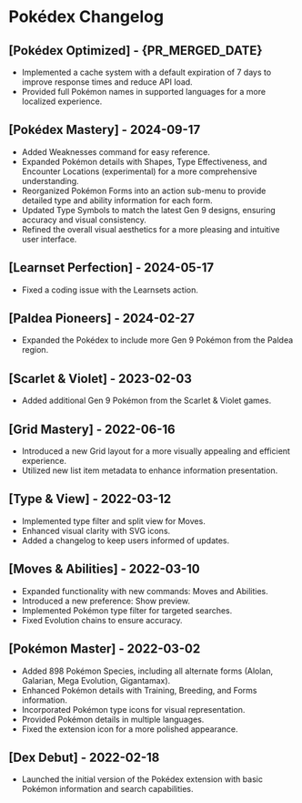 # Pokédex Changelog

## [Pokédex Optimized] - {PR_MERGED_DATE}
- Implemented a cache system with a default expiration of 7 days to improve response times and reduce API load.
- Provided full Pokémon names in supported languages for a more localized experience.

## [Pokédex Mastery] - 2024-09-17
- Added Weaknesses command for easy reference.
- Expanded Pokémon details with Shapes, Type Effectiveness, and Encounter Locations (experimental) for a more comprehensive understanding.
- Reorganized Pokémon Forms into an action sub-menu to provide detailed type and ability information for each form.
- Updated Type Symbols to match the latest Gen 9 designs, ensuring accuracy and visual consistency.
- Refined the overall visual aesthetics for a more pleasing and intuitive user interface.

## [Learnset Perfection] - 2024-05-17
- Fixed a coding issue with the Learnsets action.

## [Paldea Pioneers] - 2024-02-27
- Expanded the Pokédex to include more Gen 9 Pokémon from the Paldea region.

## [Scarlet & Violet] - 2023-02-03
- Added additional Gen 9 Pokémon from the Scarlet & Violet games.

## [Grid Mastery] - 2022-06-16
- Introduced a new Grid layout for a more visually appealing and efficient experience.
- Utilized new list item metadata to enhance information presentation.

## [Type & View] - 2022-03-12
- Implemented type filter and split view for Moves.
- Enhanced visual clarity with SVG icons.
- Added a changelog to keep users informed of updates.

## [Moves & Abilities] - 2022-03-10
- Expanded functionality with new commands: Moves and Abilities.
- Introduced a new preference: Show preview.
- Implemented Pokémon type filter for targeted searches.
- Fixed Evolution chains to ensure accuracy.

## [Pokémon Master] - 2022-03-02
- Added 898 Pokémon Species, including all alternate forms (Alolan, Galarian, Mega Evolution, Gigantamax).
- Enhanced Pokémon details with Training, Breeding, and Forms information.
- Incorporated Pokémon type icons for visual representation.
- Provided Pokémon details in multiple languages.
- Fixed the extension icon for a more polished appearance.

## [Dex Debut] - 2022-02-18
- Launched the initial version of the Pokédex extension with basic Pokémon information and search capabilities.
